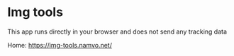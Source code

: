 # Img tools

This app runs directly in your browser and does not send any tracking data

Home: https://img-tools.namvo.net/
